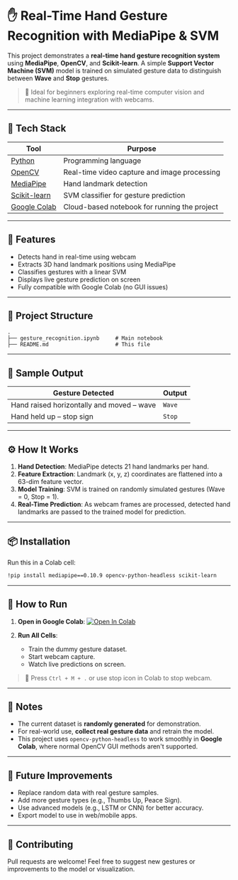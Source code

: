 
# ✋ Real-Time Hand Gesture Recognition with MediaPipe & SVM

This project demonstrates a **real-time hand gesture recognition system** using **MediaPipe**, **OpenCV**, and **Scikit-learn**. A simple **Support Vector Machine (SVM)** model is trained on simulated gesture data to distinguish between **Wave** and **Stop** gestures.

> 🧠 Ideal for beginners exploring real-time computer vision and machine learning integration with webcams.

---

## 🧰 Tech Stack

| Tool | Purpose |
|------|---------|
| [Python](https://www.python.org/) | Programming language |
| [OpenCV](https://opencv.org/) | Real-time video capture and image processing |
| [MediaPipe](https://developers.google.com/mediapipe) | Hand landmark detection |
| [Scikit-learn](https://scikit-learn.org/) | SVM classifier for gesture prediction |
| [Google Colab](https://colab.research.google.com/) | Cloud-based notebook for running the project |

---

## 🚀 Features

- Detects hand in real-time using webcam
- Extracts 3D hand landmark positions using MediaPipe
- Classifies gestures with a linear SVM
- Displays live gesture prediction on screen
- Fully compatible with Google Colab (no GUI issues)

---

## 📂 Project Structure

```
.
├── gesture_recognition.ipynb     # Main notebook
├── README.md                     # This file
```

---

## 🧪 Sample Output

| Gesture Detected | Output |
|------------------|--------|
| Hand raised horizontally and moved – wave | `Wave` |
| Hand held up – stop sign | `Stop` |

---

## ⚙️ How It Works

1. **Hand Detection**: MediaPipe detects 21 hand landmarks per hand.
2. **Feature Extraction**: Landmark (x, y, z) coordinates are flattened into a 63-dim feature vector.
3. **Model Training**: SVM is trained on randomly simulated gestures (Wave = 0, Stop = 1).
4. **Real-Time Prediction**: As webcam frames are processed, detected hand landmarks are passed to the trained model for prediction.

---

## 📦 Installation

Run this in a Colab cell:

```bash
!pip install mediapipe==0.10.9 opencv-python-headless scikit-learn
```

---

## 🏁 How to Run

1. **Open in Google Colab**: [![Open In Colab](https://colab.research.google.com/assets/colab-badge.svg)](https://colab.research.google.com/github/yourusername/your-repo/blob/main/gesture_recognition.ipynb)

2. **Run All Cells**:
   - Train the dummy gesture dataset.
   - Start webcam capture.
   - Watch live predictions on screen.

> 🛑 Press `Ctrl + M + .` or use stop icon in Colab to stop webcam.

---

## 📌 Notes

- The current dataset is **randomly generated** for demonstration.
- For real-world use, **collect real gesture data** and retrain the model.
- This project uses `opencv-python-headless` to work smoothly in **Google Colab**, where normal OpenCV GUI methods aren't supported.

---

## 🧠 Future Improvements

- Replace random data with real gesture samples.
- Add more gesture types (e.g., Thumbs Up, Peace Sign).
- Use advanced models (e.g., LSTM or CNN) for better accuracy.
- Export model to use in web/mobile apps.

---

## 🤝 Contributing

Pull requests are welcome! Feel free to suggest new gestures or improvements to the model or visualization.

